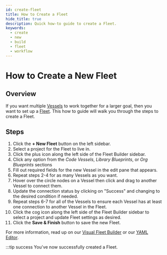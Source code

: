```yaml
---
id: create-fleet
title: How to Create a Fleet
hide_title: true
description: Quick how-to guide to create a Fleet.
keywords:
  - create
  - new
  - build
  - fleet
  - workflow
---
```


# How to Create a New Fleet

## Overview

If you want multiple [Vessels](../../reference/vessels.md) to work together for a larger goal, then you want to set up a [Fleet](../../reference/fleets/fleets-overview.md). This how to guide will walk you through the steps to create a Fleet.

## Steps

1. Click the **+ New Fleet** button on the left sidebar.
2. Select a project for the Fleet to live in. 
3. Click the plus icon along the left side of the Fleet Builder sidebar.
4. Click any option from the _Code Vessels_, _Library Blueprints_, or _Org Blueprints_ sections
5. Fill out required fields for the new Vessel in the edit pane that appears.
6. Repeat steps 2-4 for as many Vessels as you want.
7. Hover over the circle nodes on a Vessel then click and drag to another Vessel to connect them.
8. Update the connection status by clicking on "Success" and changing to the desired condition if needed.
9. Repeat steps 6-7 for all of the Vessels to ensure each Vessel has at least one connection to another Vessel in the Fleet.
10. Click the cog icon along the left side of the Fleet Builder sidebar to select a project and update Fleet settings as desired.
11. Click the **Save & Finish** button to save the new Fleet.

For more information, read up on our [Visual Fleet Builder](../../reference/fleets/fleets-overview.md#visual-editor) or our [YAML Editor](../../reference/fleets/fleets-overview.md#yaml-editor).

:::tip success
You've now successfully created a Fleet.
